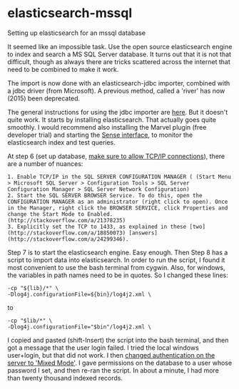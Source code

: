 # elasticsearch-mssql
Setting up elasticsearch for an mssql database

It seemed like an impossible task. Use the open source elasticsearch engine to index and search a MS SQL Server database. It turns out that it is not that difficult, though as always there are tricks scattered across the internet that need to be combined to make it work.

The import is now done with an elasticsearch-jdbc importer, combined with a jdbc driver (from Microsoft). A previous method, called a 'river' has now (2015) been deprecated.

The general instructions for using the jdbc importer are [here](https://github.com/jprante/elasticsearch-jdbc#ms-sql-server). But it doesn't quite work. It starts by installing elasticsearch. That actually goes quite smoothly. I would recommend also installing the Marvel plugin (free developer trial) and starting the [Sense interface](http://www.elastic.co/guide/en/elasticsearch/guide/current/sense_widget.html?snippets/030_Data/45_Upsert.json), to monitor the elasticsearch index and test queries.

At step 6 (set up database, [make sure to allow TCP/IP connections](http://stackoverflow.com/questions/2388042/connect-to-sql-server-2008-with-tcp-ip)), there are a number of nuances:

    1. Enable TCP/IP in the SQL SERVER CONFIGURATION MANAGER ( (Start Menu > Microsoft SQL Server > Configuration Tools > SQL Server Configuration Manager > SQL Server Network Configuration)
    2. Start the SQL SERVER BROWSER Service. To do this, open the CONFIGURATION MANAGER as an administrator (right click to open). Once in the Manager, right click the BROWSER SERVICE, click Properties and change the Start Mode to Enabled. (http://stackoverflow.com/a/21378235)
    3. Explicitly set the TCP to 1433, as explained in these [two](http://stackoverflow.com/a/18850073) [answers](http://stackoverflow.com/a/24299346).
    
Step 7 is to start the elasticsearch engine. Easy enough. Then Step 8 has a script to import data into elasticsearch.  In order to run the script, I found it most convenient to use the bash terminal from cygwin. Also, for windows, the variables in path names need to be in quotes. So I changed these lines:
```
-cp "${lib}/*" \
-Dlog4j.configurationFile=${bin}/log4j2.xml \
```
to
```
-cp "$lib/*" \
-Dlog4j.configurationFile="$bin"/log4j2.xml \
```

I copied and pasted (shift-Insert) the script into the bash terminal, and then got a message that the user login failed.  I tried the local windows user+login, but that did not work. I then [changed authentication on the server to 'Mixed Mode'](https://msdn.microsoft.com/en-us/library/ms188670.aspx). I gave permissions on the database to a user whose password I set, and then re-ran the script. In about a minute, I had more than twenty thousand indexed records.

